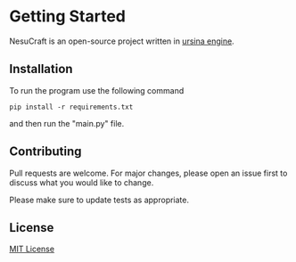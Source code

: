 # Getting Started
NesuCraft is an open-source project written in [ursina engine](https://github.com/pokepetter/ursina).


## Installation
To run the program use the following command

```pip install -r requirements.txt```

and then run the "main.py" file.


## Contributing
Pull requests are welcome. For major changes, please open an issue first to discuss what you would like to change.

Please make sure to update tests as appropriate.


## License
[MIT License](https://choosealicense.com/licenses/mit/)
